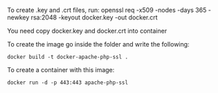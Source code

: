 To create .key and .crt files, run:
	openssl req -x509 -nodes -days 365 -newkey rsa:2048 -keyout docker.key -out docker.crt


You need copy docker.key and docker.crt into container



To create the image go inside the folder and write the following:
	
	docker build -t docker-apache-php-ssl .



To create a container with this image:

	docker run -d -p 443:443 apache-php-ssl

